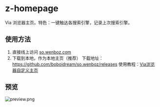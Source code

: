 # z-homepage
Via 浏览器主页。特色：一键触达各搜索引擎，记录上次搜索引擎。

## 使用方法
1. 直接线上访问 [so.wenboz.com](http://so.wenboz.com/)
2. 下载到本地，作为本地主页（推荐）
	下载地址：https://github.com/boboidream/so.wenboz/releases
	使用教程：[Via浏览器自定义主页](http://oktutu.com/zh-cn/20180625/homepage-about-via/) 



## 预览
![preview.png](https://i.loli.net/2018/11/04/5bdf05ebd4b53.png)
